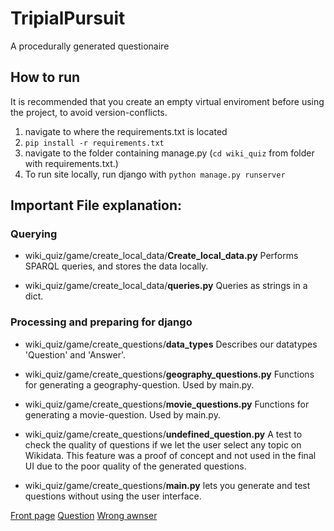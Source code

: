 # TripialPursuit
A procedurally generated questionaire

## How to run
It is recommended that you create an empty virtual enviroment before using the project, to avoid version-conflicts.

1. navigate to where the requirements.txt is located
2. ```pip install -r requirements.txt```
3. navigate to the folder containing manage.py (```cd wiki_quiz``` from folder with requirements.txt.)
4. To run site locally, run django with ```python manage.py runserver```

## Important File explanation:
### Querying
- wiki_quiz/game/create_local_data/**Create_local_data.py**
Performs SPARQL queries, and stores the data locally.

- wiki_quiz/game/create_local_data/**queries.py**
Queries as strings in a dict.

### Processing and preparing for django
- wiki_quiz/game/create_questions/**data_types**
Describes our datatypes 'Question' and 'Answer'.

- wiki_quiz/game/create_questions/**geography_questions.py**
Functions for generating a geography-question. Used by main.py.

- wiki_quiz/game/create_questions/**movie_questions.py**
Functions for generating a movie-question. Used by main.py.

- wiki_quiz/game/create_questions/**undefined_question.py**
A test to check the quality of questions if we let the user select any topic on Wikidata. This feature was a proof of concept and not used in the final UI due to the poor quality of the generated questions. 

- wiki_quiz/game/create_questions/**main.py**
lets you generate and test questions without using the user interface.

[Front page](Images/Front_page.png)
[Question](Images/question.png)
[Wrong awnser](Images/wrong_awnser.png)